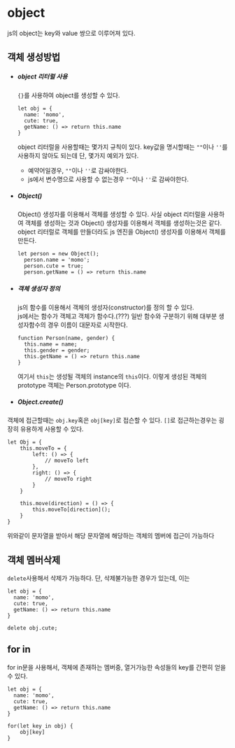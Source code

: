 # object

js의 object는 key와 value 쌍으로 이루어져 있다.

## 객체 생성방법

- ##### object 리터럴 사용

  `{}`를 사용하여 object를 생성할 수 있다.

  ```
  let obj = {
    name: 'momo',
    cute: true,
    getName: () => return this.name
  }
  ```

  object 리터럴을 사용할때는 몇가지 규칙이 있다. key값을 명시할때는 `""`이나 `''`를 사용하지 않아도 되는데 단, 몇가지 예외가 있다.

  - 예약어일경우, `""`이나 `''`로 감싸야한다.
  - js에서 변수명으로 사용할 수 없는경우 `""`이나 `''`로 감싸야한다.

- ##### Object()

  Object() 생성자를 이용해서 객체를 생성할 수 있다. 사실 object 리터럴을 사용하여 객체를 생성하는 것과 Object() 생성자를 이용해서 객체를 생성하는것은 같다. object 리터럴로 객체를 만들더라도 js 엔진을 Object() 생성자를 이용해서 객체를 만든다.

  ```
  let person = new Object();
    person.name = 'momo';
    person.cute = true;
    person.getName = () => return this.name
  ```

- ##### 객체 생성자 정의

  js의 함수를 이용해서 객체의 생성자(constructor)를 정의 할 수 있다.<br>
  js에서는 함수가 객체고 객체가 함수다.(???) 일반 함수와 구분하기 위해 대부분 생성자함수의 경우 이름이 대문자로 시작한다.

  ```
  function Person(name, gender) {
    this.name = name;
    this.gender = gender;
    this.getName = () => return this.name
  }
  ```

  여기서 `this`는 생성될 객체의 instance의 `this`이다. 이렇게 생성된 객체의 prototype 객체는 Person.prototype 이다.

- ##### Object.create()




객체에 접근할때는 `obj.key`혹은 `obj[key]`로 접슨할 수 있다. `[]`로 접근하는경우는 굉장히 유용하게 사용할 수 있다.

```
let Obj = {
    this.moveTo = {
        left: () => {
            // moveTo left
        },
        right: () => {
            // moveTo right
        }
    }

    this.move(direction) = () => {
        this.moveTo[direction]();
    }
}
```

위와같이 문자열을 받아서 해당 문자열에 해당하는 객체의 멤버에 접근이 가능하다

## 객체 멤버삭제

`delete`사용해서 삭제가 가능하다.
단, 삭제불가능한 경우가 있는데, 이는

```
let obj = {
  name: 'momo',
  cute: true,
  getName: () => return this.name
}

delete obj.cute;
```

## for in

for in문을 사용해서, 객체에 존재하는 멤버중, 열거가능한 속성들의 key를 간편히 얻을 수 있다.
```
let obj = {
  name: 'momo',
  cute: true,
  getName: () => return this.name
}

for(let key in obj) {
    obj[key]
}
```
